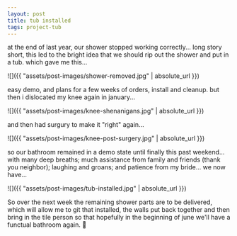 ```yaml
---
layout: post
title: tub installed
tags: project-tub 
---
```


at the end of last year, our shower stopped working correctly... long story short, this led to the bright idea that we should rip out the shower and put in a tub. which gave me this...

![]({{ "assets/post-images/shower-removed.jpg" | absolute_url }})

easy demo, and plans for a few weeks of orders, install and cleanup. but then i dislocated my knee again in january...

![]({{ "assets/post-images/knee-shenanigans.jpg" | absolute_url }})

and then had surgury to make it "right" again... 

![]({{ "assets/post-images/knee-post-surgery.jpg" | absolute_url }})

so our bathroom remained in a demo state until finally this past weekend... with many deep breaths; much assistance from family and friends (thank you neighbor); laughing and groans; and patience from my bride... we now have...

![]({{ "assets/post-images/tub-installed.jpg" | absolute_url }})

So over the next week the remaining shower parts are to be delivered, which will allow me to git that installed, the walls put back together and then bring in the tile person so that hopefully in the beginning of june we'll have a functual bathroom again. 🤞
